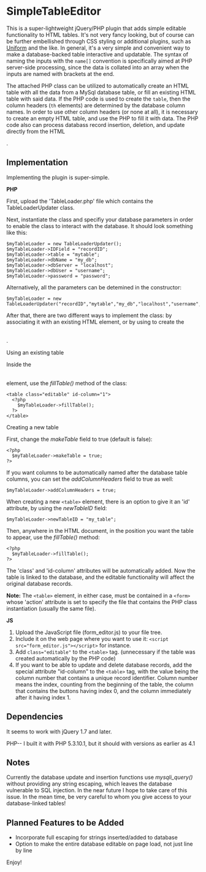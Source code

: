 SimpleTableEditor
=================

This is a super-lightweight jQuery/PHP plugin that adds simple editable functionality to HTML tables.  It's not very fancy looking, but of course can be further embellished through CSS styling or additional plugins, such as [Uniform](http://uniformjs.com/) and the like.  In general, it's a very simple and convenient way to make a database-backed table interactive and updatable.  The syntax of naming the inputs with the `name[]`
convention is specifically aimed at PHP server-side processing, since the data is collated into an array when
the inputs are named with brackets at the end.

The attached PHP class can be utilized to automatically create an HTML table with all the data from a MySql database table, or fill an existing HTML table with said data. If the PHP code is used to create the `table`, then the column headers (`th` elements) are determined by the database column names.  In order to use other column headers (or none at all), it is necessary to create an empty HTML table, and use the PHP to fill it with data.
The PHP code also can process databass record insertion, deletion, and update directly from the HTML <form>.

Implementation
--------------

Implementing the plugin is super-simple.

__PHP__

First, upload the 'TableLoader.php' file which contains the TableLoaderUpdater class.

Next, instantiate the class and specifiy your database parameters in order to enable the class to interact with the database.  It should look something like this:

    $myTableLoader = new TableLoaderUpdater();
    $myTableLoader->IDField = "recordID";
    $myTableLoader->table = "mytable";
    $myTableLoader->dbName = "my_db";
    $myTableLoader->dbServer = "localhost";
    $myTableLoader->dbUser = "username";
    $myTableLoader->password = "password";
  
Alternatively, all the parameters can be detemined in the constructor:

    $myTableLoader = new TableLoaderUpdater("recordID","mytable","my_db","localhost","username","password");
  
After that, there are two different ways to implement the class: by associating it with an existing HTML <table> element, or by using to create the <table>.

Using an existing table

Inside the <table> element, use the _fillTable()_ method of the class:

    <table class="editable" id-column="1">
      <?php
        $myTableLoader->fillTable();
      ?>
    </table>

Creating a new table

First, change the _makeTable_ field to true (default is false):

    <?php
      $myTableLoader->makeTable = true;
    ?>
  
If you want columns to be automatically named after the database table columns, you can set the _addColumnHeaders_ field to true as well:

    $myTableLoader->addColumnHeaders = true;
  
When creating a new `<table>` element, there is an option to give it an 'id' attribute, by using the _newTableID_ field:

    $myTableLoader->newTableID = "my_table";


Then, anywhere in the HTML document, in the position you want the table to appear, use the _fillTable()_ method:

    <?php
      $myTableLoader->fillTable();
    ?>
  
The 'class' and 'id-column' attributes will be automatically added.  Now the table is linked to the database, and the editable functionality will affect the original database records.  

__Note:__ The `<table>` element, in either case, must be contained in a `<form>` whose 'action' attribute is set to specify the file that contains the PHP class instantiation (usually the same file).

__JS__

1. Upload the JavaScript file (form_editor.js) to your file tree.
2. Include it on the web page where you want to use it: `<script src="form_editor.js"></script>` for instance.
3. Add `class="editable"` to the `<table>` tag. (unnecessary if the table was created automatically by the PHP code)
4. If you want to be able to update and delete database records, add the special attribute "id-column" to the `<table>` tag, with the value being the column number that contains a unique record identifier.  Column number means the index, counting from the beginning of the table, the column that contains the buttons having index 0, and the column immediately after it having index 1.

Dependencies
------------
It seems to work with jQuery 1.7 and later.

PHP-- I built it with PHP 5.3.10.1, but it should with versions as earlier as 4.1

Notes
-----

Currently the database update and insertion functions use *mysqli_query()* without providing any string escaping, which leaves the database vulnerable to SQL injection. In the near future I hope to take care of this issue.  In the mean time, be very careful to whom you give access to your database-linked tables!

Planned Features to be Added
----------------------------

- Incorporate full escaping for strings inserted/added to database
- Option to make the entire database editable on page load, not just line by line

Enjoy!
